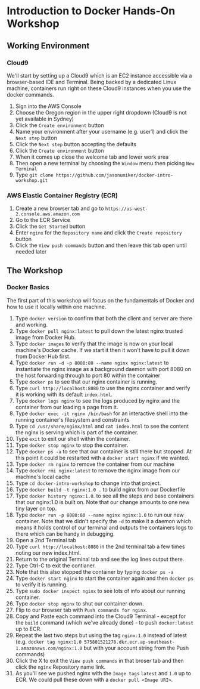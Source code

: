 # Introduction to Docker Hands-On Workshop

## Working Environment

### Cloud9
We'll start by setting up a Cloud9 which is an EC2 instance accessible via a browser-based IDE and Terminal. Being backed by a dedicated Linux machine, containers run right on these Cloud9 instances when you use the docker commands.

1. Sign into the AWS Console
1. Choose the Oregon region in the upper right dropdown (Cloud9 is not yet available in Sydney)
1. Click the `Create environment` button
1. Name your environment after your username (e.g. user1) and click the `Next step` button
1. Click the `Next step` button accepting the defaults
1. Click the `Create environment` button
1. When it comes up close the welcome tab and lower work area
1. Then open a new terminal by choosing the `Window` menu then picking `New Terminal`
1. Type `git clone https://github.com/jasonumiker/docker-intro-workshop.git`

### AWS Elastic Container Registry (ECR)

1. Create a new browser tab and go to `https://us-west-2.console.aws.amazon.com`
1. Go to the ECR Service
1. Click the `Get Started` button
1. Enter `nginx` for the `Repository name` and click the `Create repository` button
1. Click the `View push commands` button and then leave this tab open until needed later

## The Workshop

### Docker Basics
The first part of this workshop will focus on the fundamentals of Docker and how to use it locally within one machine.

1. Type `docker version` to confirm that both the client and server are there and working.
1. Type `docker pull nginx:latest` to pull down the latest nginx trusted image from Docker Hub.
1. Type `docker images` to verify that the image is now on your local machine's Docker cache. If we start it then it won't have to pull it down from Docker Hub first.
1. Type `docker run -d -p 8080:80 --name nginx nginx:latest` to instantiate the nginx image as a background daemon with port 8080 on the host forwarding through to port 80 within the container
1. Type `docker ps` to see that our nginx container is running.
1. Type `curl http://localhost:8080` to use the nginx container and verify it is working with its default `index.html`.
1. Type `docker logs nginx` to see the logs produced by nginx and the container from our loading a page from it.
1. Type `docker exec -it nginx /bin/bash` for an interactive shell into the running container's filesystem and constraints
1. Type `cd /usr/share/nginx/html` and `cat index.html` to see the content the nginx is serving which is part of the container.
1. Type `exit` to exit our shell within the container.
1. Type `docker stop nginx` to stop the container.
1. Type `docker ps -a` to see that our container is still there but stopped. At this point it could be restarted with a `docker start nginx` if we wanted.
1. Type `docker rm nginx` to remove the container from our machine
1. Type `docker rmi nginx:latest` to remove the nginx image from our machine's local cache
1. Type `cd docker-intro-workshop` to change into that project.
1. Type `docker build -t nginx:1.0 .` to build nginx from our Dockerfile
1. Type `docker history nginx:1.0`. to see all the steps and base containers that our nginx:1.0 is built on. Note that our change amounts to one new tiny layer on top.
1. Type `docker run -p 8080:80 --name nginx nginx:1.0` to run our new container. Note that we didn't specify the `-d` to make it a daemon which means it holds control of our terminal and outputs the containers logs to there which can be handy in debugging.
1. Open a 2nd Terminal tab
1. Type `curl http://localhost:8080` in the 2nd terminal tab a few times noting our new index.html.
1. Return to the original Terminal tab and see the log lines output there.
1. Type Ctrl-C to exit the contianer.
1. Note that this also stopped the container by typing `docker ps -a`
1. Type `docker start nginx` to start the container again and then `docker ps` to verify it is running.
1. Type `sudo docker inspect nginx` to see lots of info about our running container.
1. Type `docker stop nginx` to shut our container down.
1. Flip to our browser tab with `Push commands for nginx`.
1. Copy and Paste each command into the Cloud9 Terminal -  except for the `build` command (which we've already done) - to push `docker:latest` up to ECR.
1. Repeat the last two steps but using the tag `nginx:1.0` instead of latest (e.g. `docker tag nginx:1.0 575801521278.dkr.ecr.ap-southeast-1.amazonaws.com/nginx:1.0` but with your account string from the Push commands)
1. Click the X to exit the `View push commands` in that broser tab and then click the `nginx` Repository name link.
1. As you'll see we pushed nginx with the `Image tags` `latest` and `1.0` up to ECR. We could pull these down with a `docker pull <Image URI>`.

